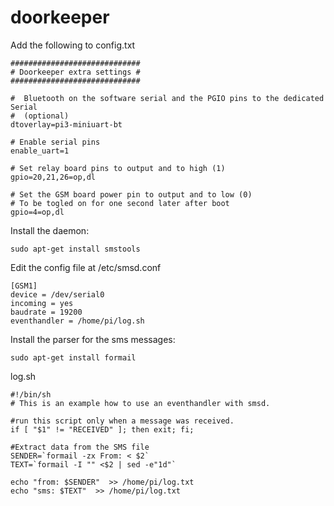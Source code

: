 # doorkeeper

Add the following to config.txt

```
#############################
# Doorkeeper extra settings #
#############################  

#  Bluetooth on the software serial and the PGIO pins to the dedicated Serial
#  (optional)
dtoverlay=pi3-miniuart-bt

# Enable serial pins
enable_uart=1

# Set relay board pins to output and to high (1)
gpio=20,21,26=op,dl

# Set the GSM board power pin to output and to low (0)
# To be togled on for one second later after boot 
gpio=4=op,dl

```


Install the daemon:


```
sudo apt-get install smstools
```

Edit the config file at /etc/smsd.conf

```
[GSM1]
device = /dev/serial0 
incoming = yes
baudrate = 19200
eventhandler = /home/pi/log.sh
```


Install the parser for the sms messages:


```
sudo apt-get install formail
```


log.sh
```
#!/bin/sh
# This is an example how to use an eventhandler with smsd.

#run this script only when a message was received.
if [ "$1" != "RECEIVED" ]; then exit; fi;

#Extract data from the SMS file
SENDER=`formail -zx From: < $2`
TEXT=`formail -I "" <$2 | sed -e"1d"`

echo "from: $SENDER"  >> /home/pi/log.txt
echo "sms: $TEXT"  >> /home/pi/log.txt
```
